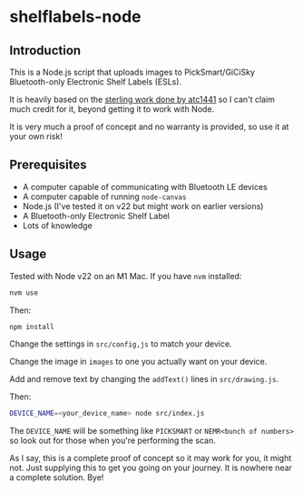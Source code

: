 # shelflabels-node

## Introduction

This is a Node.js script that uploads images to PickSmart/GiCiSky Bluetooth-only Electronic Shelf Labels (ESLs).

It is heavily based on the [sterling work done by atc1441](https://github.com/atc1441/ATC_GICISKY_ESL) so I can't
claim much credit for it, beyond getting it to work with Node.

It is very much a proof of concept and no warranty is provided, so use it at your own risk!

## Prerequisites

- A computer capable of communicating with Bluetooth LE devices
- A computer capable of running `node-canvas`
- Node.js (I've tested it on v22 but might work on earlier versions)
- A Bluetooth-only Electronic Shelf Label
- Lots of knowledge

## Usage

Tested with Node v22 on an M1 Mac. If you have `nvm` installed:

```sh
nvm use
```

Then:

```sh
npm install
```

Change the settings in `src/config,js` to match your device.

Change the image in `images` to one you actually want on your device.

Add and remove text by changing the `addText()` lines in `src/drawing.js`.

Then:

```sh
DEVICE_NAME=<your_device_name> node src/index.js
```

The `DEVICE_NAME` will be something like `PICKSMART` or `NEMR<bunch of numbers>` so look out for those when you're performing the scan.

As I say, this is a complete proof of concept so it may work for you, it might not. Just supplying this to get you going on your journey. It is nowhere near a complete solution. Bye!
